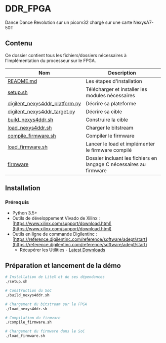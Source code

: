 # DDR_FPGA

Dance Dance Revolution sur un picorv32 chargé sur une carte NexysA7-50T

## Contenu

Ce dossier contient tous les fichiers/dossiers nécessaires à l'implémentation du processeur sur le FPGA.

| Nom                     | Description                                                        |
|-------------------------|--------------------------------------------------------------------|
| [README.md](README.md)  | Les étapes d'installation                                          |
| [setup.sh](setup.sh)    | Télécharger et installer les modules nécessaires                   |
| [digilent_nexys4ddr_platform.py](digilent_nexys4ddr_platform.py) | Décrire sa plateforme     |
| [digilent_nexys4ddr_target.py](digilent_nexys4ddr_target.py) | Décrire sa cible              |
| [build_nexys4ddr.sh](build_nexys4ddr.sh) | Construire la cible                               |
| [load_nexys4ddr.sh](load_nexys4ddr.sh)      | Charger le bitstream                           |
| [compile_firmware.sh](compile_firmware.sh)        | Compiler le firmware                     |
| [load_firmware.sh](load_firmware.sh)  | Lancer le load et implémenter le firmware compilé    |
| [firmware](firmware)    | Dossier incluant les fichiers en langage C nécessaires au firmware |


## Installation

### Prérequis

- Python 3.5+
- Outils de développement Vivado de Xilinx : [https://www.xilinx.com/support/download.html](https://www.xilinx.com/support/download.html)
- Outils en ligne de commande Digilentinc : [https://reference.digilentinc.com/reference/software/adept/start](https://reference.digilentinc.com/reference/software/adept/start)
  - Récupérer les Utilities - [Latest Downloads](#)

## Préparation et lancement de la démo

```bash
# Installation de LiteX et de ses dépendances
./setup.sh

# Construction du SoC
./build_nexys4ddr.sh

# Chargement du bitstream sur le FPGA
./load_nexys4ddr.sh

# Compilation du firmware
./compile_firmware.sh

# Chargement du firmware dans le SoC
./load_firmware.sh
```
